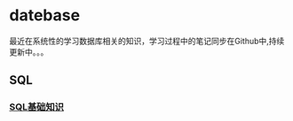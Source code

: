 # datebase
最近在系统性的学习数据库相关的知识，学习过程中的笔记同步在Github中,持续更新中。。。   
## SQL 
### [SQL基础知识](https://raw.githubusercontent.com/wertycn/datebase/master/SQL/SQL%E5%9F%BA%E7%A1%80%E7%9F%A5%E8%AF%86.md)
